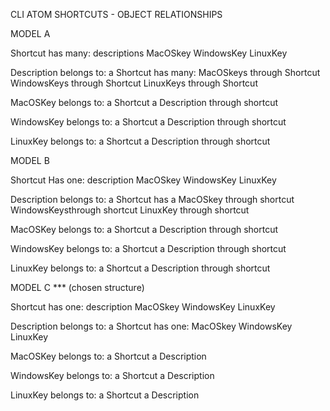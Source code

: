 CLI ATOM SHORTCUTS - OBJECT RELATIONSHIPS

MODEL A

Shortcut
	has many:
		descriptions
		MacOSkey
		WindowsKey
		LinuxKey

Description
	belongs to:
		a Shortcut
	has many:
		MacOSkeys through Shortcut
		WindowsKeys through Shortcut
		LinuxKeys through Shortcut

MacOSKey
	belongs to:
		a Shortcut
		a Description through shortcut

WindowsKey
	belongs to:
		a Shortcut
		a Description through shortcut

LinuxKey
	belongs to:
		a Shortcut
		a Description through shortcut


MODEL B

Shortcut
	Has one:
		description
		MacOSkey
		WindowsKey
		LinuxKey

Description
	belongs to:
		a Shortcut
	has a
		MacOSkey through shortcut
		WindowsKeysthrough shortcut
		LinuxKey through shortcut

MacOSKey
	belongs to:
		a Shortcut
		a Description through shortcut

WindowsKey
	belongs to:
		a Shortcut
		a Description through shortcut


LinuxKey
	belongs to:
		a Shortcut
		a Description through shortcut

MODEL C *** (chosen structure)

Shortcut
	has one:
		description
		MacOSkey
		WindowsKey
		LinuxKey

Description
	belongs to:
		a Shortcut
	has one:
		MacOSkey
		WindowsKey
		LinuxKey

MacOSKey
	belongs to:
		a Shortcut
		a Description

WindowsKey
	belongs to:
		a Shortcut
		a Description

LinuxKey
	belongs to:
		a Shortcut
		a Description
